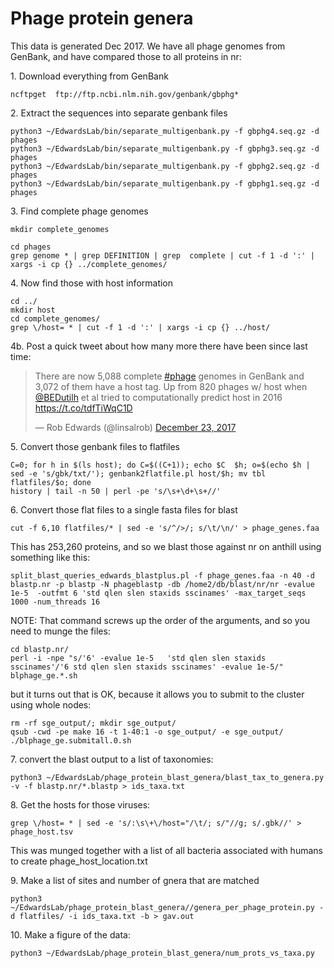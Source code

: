 # Phage protein genera

This data is generated Dec 2017. We have all phage genomes from GenBank, and have compared those to all proteins in nr:

1\. Download everything from GenBank

```
ncftpget  ftp://ftp.ncbi.nlm.nih.gov/genbank/gbphg*
```

2\. Extract the sequences into separate genbank files
```
python3 ~/EdwardsLab/bin/separate_multigenbank.py -f gbphg4.seq.gz -d phages
python3 ~/EdwardsLab/bin/separate_multigenbank.py -f gbphg3.seq.gz -d phages
python3 ~/EdwardsLab/bin/separate_multigenbank.py -f gbphg2.seq.gz -d phages 
python3 ~/EdwardsLab/bin/separate_multigenbank.py -f gbphg1.seq.gz -d phages 
```

3\. Find complete phage genomes
```
mkdir complete_genomes

cd phages
grep genome * | grep DEFINITION | grep  complete | cut -f 1 -d ':' | xargs -i cp {} ../complete_genomes/
```

4\. Now find those with host information
```
cd ../
mkdir host
cd complete_genomes/
grep \/host= * | cut -f 1 -d ':' | xargs -i cp {} ../host/
```

4b\. Post a quick tweet about how many more there have been since last time:
<blockquote class="twitter-tweet" data-lang="en"><p lang="en" dir="ltr">There are now 5,088 complete <a href="https://twitter.com/hashtag/phage?src=hash&amp;ref_src=twsrc%5Etfw">#phage</a> genomes in GenBank and 3,072 of them have a host tag. Up from 820 phages w/ host when <a href="https://twitter.com/BEDutilh?ref_src=twsrc%5Etfw">@BEDutilh</a> et al tried to computationally predict host in 2016 <a href="https://t.co/tdfTiWqC1D">https://t.co/tdfTiWqC1D</a></p>&mdash; Rob Edwards (@linsalrob) <a href="https://twitter.com/linsalrob/status/944378872031612928?ref_src=twsrc%5Etfw">December 23, 2017</a></blockquote>
<script async src="https://platform.twitter.com/widgets.js" charset="utf-8"></script>


5\. Convert those genbank files  to flatfiles
```
C=0; for h in $(ls host); do C=$((C+1)); echo $C  $h; o=$(echo $h | sed -e 's/gbk/txt/'); genbank2flatfile.pl host/$h; mv tbl flatfiles/$o; done
history | tail -n 50 | perl -pe 's/\s+\d+\s+//'
```


6\. Convert those flat files to a single fasta files for blast
```
cut -f 6,10 flatfiles/* | sed -e 's/^/>/; s/\t/\n/' > phage_genes.faa
```

This has 253,260 proteins, and so we blast those against nr on anthill using something like this:

```
split_blast_queries_edwards_blastplus.pl -f phage_genes.faa -n 40 -d blastp.nr -p blastp -N phageblastp -db /home2/db/blast/nr/nr -evalue 1e-5  -outfmt 6 'std qlen slen staxids sscinames' -max_target_seqs 1000 -num_threads 16
```

NOTE: That command screws up the order of the arguments, and so you need to munge the files:

```
cd blastp.nr/
perl -i -npe "s/'6' -evalue 1e-5   'std qlen slen staxids sscinames'/'6 std qlen slen staxids sscinames' -evalue 1e-5/" blphage_ge.*.sh
```

but it turns out that is OK, because it allows you to submit to the cluster using whole nodes:

```
rm -rf sge_output/; mkdir sge_output/
qsub -cwd -pe make 16 -t 1-40:1 -o sge_output/ -e sge_output/ ./blphage_ge.submitall.0.sh
```

7\. convert the blast output to a list of taxonomies:

```
python3 ~/EdwardsLab/phage_protein_blast_genera/blast_tax_to_genera.py -v -f blastp.nr/*.blastp > ids_taxa.txt
```

8\. Get the hosts for those viruses:

```
grep \/host= * | sed -e 's/:\s\+\/host="/\t/; s/"//g; s/.gbk//' > phage_host.tsv
```

This was munged together with a list of all bacteria associated with humans to create phage_host_location.txt


9\. Make a list of sites and number of gnera that are matched

```
python3 ~/EdwardsLab/phage_protein_blast_genera//genera_per_phage_protein.py -d flatfiles/ -i ids_taxa.txt -b > gav.out
```


10\. Make a figure of the data:

```
python3 ~/EdwardsLab/phage_protein_blast_genera/num_prots_vs_taxa.py
```





